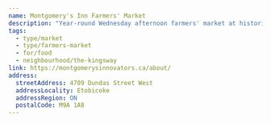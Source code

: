 ```yaml
---
name: Montgomery's Inn Farmers' Market
description: "Year-round Wednesday afternoon farmers' market at historic Montgomery's Inn in Etobicoke."
tags:
  - type/market
  - type/farmers-market
  - for/food
  - neighbourhood/the-kingsway
link: https://montgomerysinnovators.ca/about/
address:
  streetAddress: 4709 Dundas Street West
  addressLocality: Etobicoke
  addressRegion: ON
  postalCode: M9A 1A8
---
```

